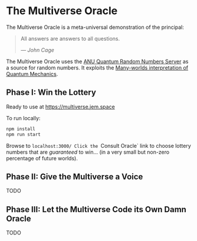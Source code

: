 # The Multiverse Oracle

The Multiverse Oracle is a meta-universal demonstration of the principal:
> All answers are answers to all questions.
>
> &mdash; <cite>John Cage</cite>

The Multiverse Oracle uses the [ANU Quantum Random Numbers Server](http://qrng.anu.edu.au/index.php) as a source for random numbers. It exploits the [Many-worlds interpretation of Quantum Mechanics](https://en.wikipedia.org/wiki/Many-worlds_interpretation).

## Phase I: Win the Lottery

Ready to use at <https://multiverse.jem.space>

To run locally:
```bash
npm install
npm run start
```
Browse to `localhost:3000/
Click the `Consult Oracle` link to choose lottery numbers that are *_guaranteed_* to win... (in a very small but non-zero percentage of future worlds).

## Phase II: Give the Multiverse a Voice

TODO

## Phase III: Let the Multiverse Code its Own Damn Oracle

TODO
